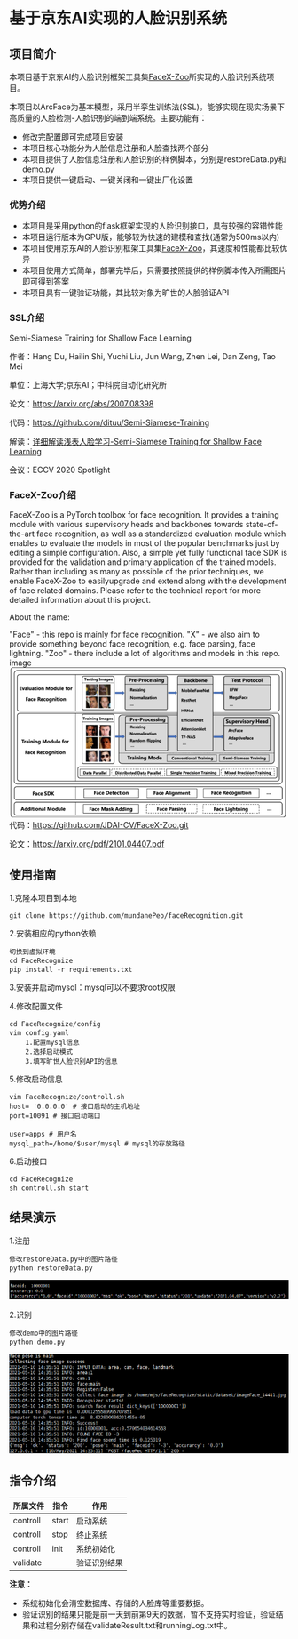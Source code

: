 # 基于京东AI实现的人脸识别系统
## 项目简介
本项目基于京东AI的人脸识别框架工具集[FaceX-Zoo](https://github.com/JDAI-CV/FaceX-Zoo.git)所实现的人脸识别系统项目。

本项目以ArcFace为基本模型，采用半孪生训练法(SSL)。能够实现在现实场景下高质量的人脸检测-人脸识别的端到端系统。主要功能有：
- 修改完配置即可完成项目安装
- 本项目核心功能分为人脸信息注册和人脸查找两个部分
- 本项目提供了人脸信息注册和人脸识别的样例脚本，分别是restoreData.py和demo.py
- 本项目提供一键启动、一键关闭和一键出厂化设置

### 优势介绍
- 本项目是采用python的flask框架实现的人脸识别接口，具有较强的容错性能
- 本项目运行版本为GPU版，能够较为快速的建模和查找(通常为500ms以内)
- 本项目使用京东AI的人脸识别框架工具集[FaceX-Zoo](https://github.com/JDAI-CV/FaceX-Zoo.git)，其速度和性能都比较优异
- 本项目使用方式简单，部署完毕后，只需要按照提供的样例脚本传入所需图片即可得到答案
- 本项目具有一键验证功能，其比较对象为旷世的人脸验证API

### SSL介绍
Semi-Siamese Training for Shallow Face Learning

作者：Hang Du, Hailin Shi, Yuchi Liu, Jun Wang, Zhen Lei, Dan Zeng, Tao Mei

单位：上海大学;京东AI；中科院自动化研究所

论文：https://arxiv.org/abs/2007.08398

代码：https://github.com/dituu/Semi-Siamese-Training

解读：[详细解读浅表人脸学习-Semi-Siamese Training for Shallow Face Learning](https://blog.csdn.net/ThunderF/article/details/116193612)

会议：ECCV 2020 Spotlight

### FaceX-Zoo介绍
FaceX-Zoo is a PyTorch toolbox for face recognition. It provides a training module with various supervisory heads and backbones towards state-of-the-art face recognition, as well as a standardized evaluation module which enables to evaluate the models in most of the popular benchmarks just by editing a simple configuration. Also, a simple yet fully functional face SDK is provided for the validation and primary application of the trained models. Rather than including as many as possible of the prior techniques, we enable FaceX-Zoo to easilyupgrade and extend along with the development of face related domains. Please refer to the technical report for more detailed information about this project.

About the name:

"Face" - this repo is mainly for face recognition.
"X" - we also aim to provide something beyond face recognition, e.g. face parsing, face lightning.
"Zoo" - there include a lot of algorithms and models in this repo. image
![FaceX-Zoo架构图](./static/facex.jpg)
代码：https://github.com/JDAI-CV/FaceX-Zoo.git

论文：https://arxiv.org/pdf/2101.04407.pdf

## 使用指南
1.克隆本项目到本地
```shell
git clone https://github.com/mundanePeo/faceRecognition.git
```
2.安装相应的python依赖
```shell
切换到虚拟环境
cd FaceRecognize
pip install -r requirements.txt
```
3.安装并启动mysql：mysql可以不要求root权限

4.修改配置文件
```shell
cd FaceRecognize/config
vim config.yaml
    1.配置mysql信息
    2.选择启动模式
    3.填写旷世人脸识别API的信息
```

5.修改启动信息
```shell
vim FaceRecognize/controll.sh
host= '0.0.0.0' # 接口启动的主机地址
port=10091 # 接口启动端口

user=apps # 用户名
mysql_path=/home/$user/mysql # mysql的存放路径
```

6.启动接口
```shell
cd FaceRecognize
sh controll.sh start 
```
## 结果演示
1.注册
```shell
修改restoreData.py中的图片路径
python restoreData.py
```
![result_1](static/result_1.jpg)

2.识别
```shell
修改demo中的图片路径
python demo.py
```
![result_2](static/result_2.jpg)

## 指令介绍
| 所属文件 | 指令 | 作用|
| ------ | ----- | -----|
| controll | start | 启动系统|
| controll | stop | 终止系统|
| controll | init | 系统初始化|
| validate| |验证识别结果|

**注意：** 
- 系统初始化会清空数据库、存储的人脸库等重要数据。
- 验证识别的结果只能是前一天到前第9天的数据，暂不支持实时验证，验证结果和过程分别存储在validateResult.txt和runningLog.txt中。